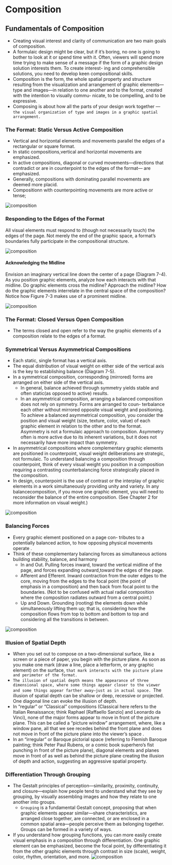 # Composition
## Fundamentals of Composition

- Creating visual interest and clarity of communication are two main goals of composition. 
- A formulaic design might be clear, but if it’s boring, no one is going to bother to look at it or spend time with it. Often, viewers will spend
more time trying to make sense of a message if the form of
a graphic design solution interests them. To create interest-
ing and comprehensible solutions, you need to develop keen compositional skills.
- Composition is the form, the whole spatial property and structure
resulting from the visualization and arrangement of graphic
elements—type and images—in relation to one another and
to the format, created with the intention to visually commu-
nicate, to be compelling, and to be expressive. 
- Composing is about how all the parts of your design work together — ```the visual organization of type and images in a graphic spatial arrangement.```
### The Format: Static Versus Active Composition
- Vertical and horizontal elements and movements parallel the edges of a rectangular or square format. 
- In static compositions,vertical and horizontal movements are emphasized. 
- In active compositions, diagonal or curved movements—directions that contradict or are in counterpoint to the edges of the format—
are emphasized. 
- Generally, compositions with dominating parallel movements are deemed more placid. 
- Compositionn with counterpointing movements are more active or tense;

![composition](./composition-1.jpg "composition")
### Responding to the Edges of the Format
All visual elements must respond to (though not necessarily touch) the edges of the page. Not merely the end of the graphic space, a format’s boundaries fully participate in the
compositional structure.

![composition](./composition-2.jpg "composition")
#### Acknowledging the Midline
Envision an imaginary vertical line down the center of a page
(Diagram 7-4). As you position graphic elements, analyze how
each interacts with that midline. Do graphic elements cross the
midline? Approach the midline? How do the graphic elements
interrelate in the central space of the composition? Notice how
Figure 7-3 makes use of a prominent midline.

![composition](./conposition-3.jpg "composition")
### The Format: Closed Versus Open Composition
- The terms closed and open refer to the way the graphic elements of a composition relate to the edges of a format. 
### Symmetrical Versus Asymmetrical Compositions
- Each static, single format has a vertical axis. 
- The equal distribution of visual weight on either side of the
vertical axis is the key to establishing balance (Diagram 7-5).
- In a symmetrical composition, corresponding (mirrored) forms are arranged on either side of the vertical axis. 
    - In general, balance achieved through symmetry yields stable and often static(as opposed to active) results. 
    - In an asymmetrical composition, arranging a balanced composition does not rely on symmetry. Forms are arranged to coun- terbalance each other without mirrored opposite visual weight and positioning. To achieve a balanced asymmetrical composition, you consider the position and visual weight (size, texture, color, value) of each graphic element in relation to the other and to the format. Asymmetry is not a formulaic approach to composition. Asymmetry often is more active due to its inherent variations, but it does not necessarily have more impact than symmetry.
- In asymmetrical compositions where complementary graphic elements are positioned in counterpoint, visual weight deliberations are strategic, not formulaic. To understand balancing a composition through counterpoint, think of every visual weight you position in a composition requiring a contrasting counterbalancing force strategically placed in the composition. 
- In design, counterpoint is the use of contrast or the interplay of graphic elements in a work simultaneously providing unity and variety. In any balancecomposition, if you move one graphic element, you will need
to reconsider the balance of the entire composition. (See Chapter 2 for more information on visual weight.)

![composition](./conposition-4.jpg "composition")
### Balancing Forces
- Every graphic element positioned on a page con-
tributes to a potentially balanced action, to how opposing physical movements operate . 
- Think of these complementary balancing forces as simultaneous actions building stability, balance, and harmony
    - In and Out. Pulling forces inward, toward the vertical midline of the page, and forces expanding outward,toward the edges of the page.
    - Afferent and Efferent. Inward contraction from the outer edges to the core, moving from the edges to the focal point (the point of emphasis in a composition) and then back from focal point to the boundaries. (Not to be confused with actual radial composition where the composition radiates outward from a central point.)
    - Up and Down. Grounding (rooting) the elements down while simultaneously lifting them up; that is, considering how the composition flows from top to bottom and bottom to top and considering all the transitions in between.

![composition](./conposition-5.jpg "composition")
### Illusion of Spatial Depth
- When you set out to compose on a two-dimensional surface, like a
screen or a piece of paper, you begin with the picture plane. As soon as you make one mark (draw a line, place a letterform, or any graphic element) on the surface, ```that mark interacts with the picture plane and perimeter of the format. ```
- ```The illusion of spatial depth means the appearance of three dimensional space, where some things appear closer to the viewer and some things appear farther away—just as in actual space. ```The illusion of spatial depth can be shallow or deep, recessive or projected. One diagonal line can evoke the illusion of depth.
- In “regular” or “Classical” compositions (Classical here refers to the Italian Renaissance; think Raphael [Raffaello Sanzio] and Leonardo da Vinci), none of the major forms appear to move in front of the picture plane. This can be called a “picture window” arrangement, where, like a window pane, all that we see recedes behind the front plane and does not move in front of the picture plane into the viewer’s space .
- In an “irregular” or Baroque pictorial space (referring to Flemish Baroque painting; think Peter Paul Rubens, or a comic book superhero’s fist punching in front of the picture plane), diagonal elements and planes move in front of as well as behind the picture plane creating the illusion of depth and action, suggesting an aggressive spatial property.
### Differentiation Through Grouping
- The Gestalt principles of perception—similarity, proximity, continuity, and closure—explain how people tend to understand what they see by grouping, by visually assembling images and how they relate to one another into groups.
    - ```Grouping``` is a fundamental Gestalt concept, proposing that
    when graphic elements appear similar—share characteristics,
    are arranged close together, are connected, or are enclosed in
    a common spatial area—people perceive them as belonging
    together. Groups can be formed in a variety of ways.
- If you understand how grouping functions, you can more easily create visual emphasis in a composition through differentiation. One graphic element can be emphasized, become the focal point, by differentiating it from the other graphic elements through contrast in size (scale), weight, color, rhythm, orientation, and more.
![composition](./conposition-6.jpg "composition")